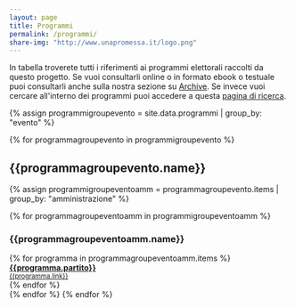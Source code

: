 ```yaml
---
layout: page
title: Programmi
permalink: /programmi/
share-img: "http://www.unapromessa.it/logo.png"
---
```


In tabella troverete tutti i riferimenti ai programmi elettorali raccolti da questo progetto. Se vuoi consultarli online o in formato ebook o testuale puoi consultarli anche sulla nostra sezione su [Archive](https://archive.org/details/elezioni2018). Se invece vuoi cercare all'interno dei programmi puoi accedere a questa [pagina di ricerca](https://www.unapromessa.it/programmi_search/).

{% assign programmigroupevento = site.data.programmi | group_by: "evento" %}

{% for programmagroupevento in programmigroupevento %}
<h2>{{programmagroupevento.name}}</h2>

{% assign programmigroupeventoamm = programmagroupevento.items | group_by: "amministrazione" %}

{% for programmagroupeventoamm in programmigroupeventoamm %}

<h3>{{programmagroupeventoamm.name}}</h3>

<div class="list-group list-group-default">
{% for programma in programmagroupeventoamm.items %}
<a href="{{programma.link}}" class="list-group-item">
<div class="row">
<div class="col-md-4"><strong>{{programma.partito}}</strong></div>
<div class="col-md-8"><small>{{programma.link}}</small></div>
</div>
</a>
{% endfor %}
</div>
{% endfor %}
{% endfor %}

